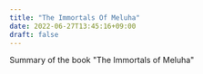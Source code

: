 ```yaml
---
title: "The Immortals Of Meluha"
date: 2022-06-27T13:45:16+09:00
draft: false
---
```


Summary of the book "The Immortals of Meluha"

